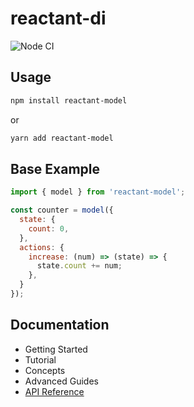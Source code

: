 # reactant-di

![Node CI](https://github.com/unadlib/reactant/workflows/Node%20CI/badge.svg)

## Usage

```sh
npm install reactant-model
```

or

```sh
yarn add reactant-model
```

## Base Example

```js
import { model } from 'reactant-model';

const counter = model({
  state: {
    count: 0,
  },
  actions: {
    increase: (num) => (state) => {
      state.count += num;
    },
  }
});
```

## Documentation

* Getting Started
* Tutorial
* Concepts
* Advanced Guides
* [API Reference](docs/api/README.md)
